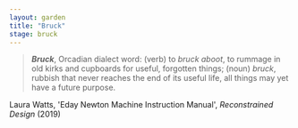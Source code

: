 ```yaml
---  
layout: garden
title: "Bruck"
stage: bruck
---
```


> ***Bruck***, Orcadian dialect word: (verb) to _bruck aboot_, to rummage in old kirks and cupboards for useful, forgotten things; (noun) _bruck_, rubbish that never reaches the end of its useful life, all things may yet have a future purpose.

Laura Watts, 'Eday Newton Machine Instruction Manual', _Reconstrained Design_ (2019)